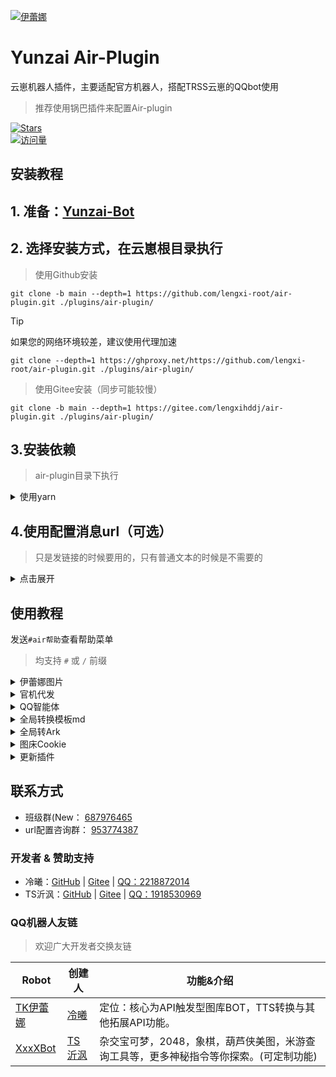 
[![伊蕾娜](https://gd-hbimg.huaban.com/376b918e109d20d83556a9d76c7b2e91dbfede1dd3d24-Tkqbpl)](https://github.com/lengxi-root/air-plugin)

# Yunzai Air-Plugin

云崽机器人插件，主要适配官方机器人，搭配TRSS云崽的QQbot使用

> 推荐使用锅巴插件来配置Air-plugin

[![Stars](https://img.shields.io/github/stars/lengxi-root/air-plugin?color=yellow&label=收藏)](../../stargazers)  
[![访问量](https://moe-counter.glitch.me/get/@lengxi-root-air-plugin?theme=rule34)](https://github.com/lengxi-root/air-plugin)

</div>

## 安装教程

## 1. 准备：[Yunzai-Bot](https://github.com/TimeRainStarSky/Yunzai)

## 2. 选择安装方式，在云崽根目录执行

> 使用Github安装
```
git clone -b main --depth=1 https://github.com/lengxi-root/air-plugin.git ./plugins/air-plugin/
```

> [!tip]
> 如果您的网络环境较差，建议使用代理加速
> ```
> git clone --depth=1 https://ghproxy.net/https://github.com/lengxi-root/air-plugin.git ./plugins/air-plugin/
> ```

> 使用Gitee安装（同步可能较慢）
```
git clone -b main --depth=1 https://gitee.com/lengxihddj/air-plugin.git ./plugins/air-plugin/
```

## 3.安装依赖

> air-plugin目录下执行

<details><summary>使用yarn</summary>

> 不推荐npm，pnpm！
> Linux用户可能会有点不一样，自行查找教程

```
# 安装yarn，可使用npm，pnpm等包管理器安装，已安装可跳过
pnpm add yarn 
```
```
pnpm yarn
```
</details>

## 4.使用配置消息url（可选）
> 只是发链接的时候要用的，只有普通文本的时候是不需要的
<details><summary>点击展开</summary>
<br>
  
注意：需要备案域名和ssl证书<br>
进入库内 main/php/ 将url整体放到网站根目录
先把校验文件下载到网站根目录，然后将你的域名网站添加到
```
QQ开放平台-机器人-开发设置-消息url配置
```
然后将你的网站按下方加入到消息url配置中，
```
你的网站域名/url
```

进锅巴添加把你的网站添加到消息url配置中
```
https://你的网站域名/url?url=
```

</details>


## 使用教程

发送`#air帮助`查看帮助菜单

> 均支持 `#` 或 `/` 前缀  

<details><summary>伊蕾娜图片</summary>

- `#随机伊蕾娜`

[![伊蕾娜](https://gd-hbimg.huaban.com/4c3605aac02da41f1dcb4553b815f421f6854eafc0cab-oRwyzu)](https://github.com/lengxi-root/air-plugin)

- `#今日伊蕾娜`

[![伊蕾娜](https://gd-hbimg.huaban.com/b2ff276348b68e0ed02241955131d34fd87978c173741-1IVYXz)](https://github.com/lengxi-root/air-plugin)

- `#表情伊蕾娜`

[![伊蕾娜](https://gd-hbimg.huaban.com/bf14ef2e02c8c14adb5f19d6a0073e9c3c9814eb95df9-LqnarO)](https://github.com/lengxi-root/air-plugin)

</details>
<details><summary>官机代发</summary>
  
- 使用锅巴插件配置 官机代发 相关设置即可
- 使用数据账号接收消息并使用官方机器人发送消息
- 免去频繁艾特官方机器人的步骤
- 第一版，有不少bug，严重恶性bug及时停止插件并进入班级群反馈
> 在Ark白名单内加入数据账号QQ即可使用Ark代发
[![伊蕾娜](https://gd-hbimg.huaban.com/8e68ecad9047f2c8a4a20926dd19fcac59016b779b42-1jnULH)](https://github.com/lengxi-root/air-plugin)

 </details>
<details><summary>QQ智能体</summary>

- chat功能需要在[腾讯元器](https://yuanqi.tencent.com/)申请智能体
- 按照调用示例所给的东西填入config
- "appid: 智能体id, token: 智能体token"
- #CE + `问题`

[![伊蕾娜](https://gd-hbimg.huaban.com/491c06d1eac04b4a4e991bc8856ed7d1b40213ce51cad-KqdVKB)](https://github.com/lengxi-root/air-plugin)

</details>
<details><summary>全局转换模板md</summary>  

### 将云崽发送的消息转换为特定模板md再发送
> 注意：Markdown功能仅能在`公域机器人`使用，需要达到特定DAU数量去申请权限

| 原内容 | 转换后 |
| - | - |
| 纯文本 | 文字模板md |
| 纯图片 | 图片模板md |
| 图文混排 | 图文模板md |

###### 正确配置消息url与图床cookie以体验完整版，否则无法发送包含链接，图片的消息  

> 使用锅巴配置

- 在锅巴插件配置页面找到`air插件`
- 配置好`Markdown类设置`
- 添加`markdown白名单`，填写BotQQ号


</details>

<details><summary>全局转Ark</summary>  

### 将云崽发送的消息转换为特定Ark再发送  
> 注意：截止`2024-7-28`测试Ark功能仅能在`私域机器人`使用，公域的需要达到特定DAU数量去申请权限
  
| 原内容 | 转换后 |
| - | - |
| 纯文本 | 文本卡片 |
| 带链接文本 | 文本链接卡片 |
| 图片 | 大图卡片 |

###### 正确配置消息url与图床cookie以体验完整版，否则无法发送包含链接，图片的消息  

> 使用锅巴配置-推荐

- 在锅巴插件配置页面找到`air插件`
- 打开`全局转Ark`
- 添加`Ark白名单`，填写BotQQ号

> 手动配置

- 在插件目录找到`config/air.config.yaml`使用文本编辑器打开
- 添加以下内容  

```

msgReset: true
Ark_users:
  - 123456789

```

</details>

<details><summary>图床Cookie</summary>

- 前往[花瓣网](https://www.huaban.com)注册并登录
- 自行搜索`获取网页cookie方法`

</details>

<details><summary>更新插件</summary>

- `#air(强制)更新`
- `#air版本`

</details>

## 联系方式

- 班级群(New： [687976465](https://qm.qq.com/q/PCWuy2zV6u)
- url配置咨询群： [953774387](https://qm.qq.com/q/U0aaXRCzce)

### 开发者 & 赞助支持

- 冷曦：[GitHub](https://github.com/lengxi-root) | [Gitee](https://gitee.com/lengxihddj) |  [QQ：2218872014](https://qm.qq.com/q/44OFS6WBKM)
- TS沂沨：[GitHub](https://github.com/Ts-yf) | [Gitee](https://gitee.com/Ts-yf) |  [QQ：1918530969](https://qm.qq.com/q/l7nDOOUQL)


### QQ机器人友链
>  欢迎广大开发者交换友链  

| Robot | 创建人 | 功能&介绍 |
| - | - | - |
| [TK伊蕾娜](https://qun.qq.com/qunpro/robot/qunshare?biz_type=1&robot_uin=3889045760) | [冷曦](https://qm.qq.com/q/44OFS6WBKM) | 定位：核心为API触发型图库BOT，TTS转换与其他拓展API功能。 |
| [XxxXBot](https://qun.qq.com/qunpro/robot/qunshare?biz_type=1&robot_uin=3889042293) | [TS沂沨](https://qm.qq.com/q/l7nDOOUQL) | 杂交宝可梦，2048，象棋，葫芦侠美图，米游查询工具等，更多神秘指令等你探索。(可定制功能) |

